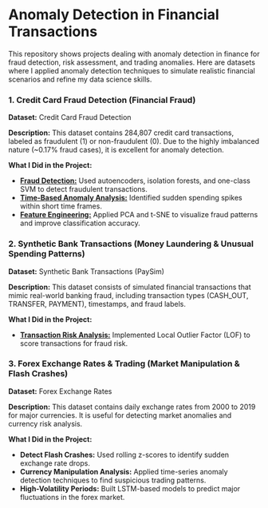 # Anomaly Detection in Financial Transactions

This repository shows projects dealing with anomaly detection in finance for fraud detection, risk assessment, and trading anomalies. Here are datasets where I applied anomaly detection techniques to simulate realistic financial scenarios and refine my data science skills.

### 1. Credit Card Fraud Detection (Financial Fraud)

**Dataset:** Credit Card Fraud Detection

**Description:** This dataset contains 284,807 credit card transactions, labeled as fraudulent (1) or non-fraudulent (0). Due to the highly imbalanced nature (~0.17% fraud cases), it is excellent for anomaly detection.

**What I Did in the Project:**

- **[Fraud Detection:](https://github.com/MiltonGreat/Credit-Card-Fraud-Detection.git)** Used autoencoders, isolation forests, and one-class SVM to detect fraudulent transactions.
- **[Time-Based Anomaly Analysis:](https://github.com/MiltonGreat/Time-Based-Anomaly-Analysis.git)** Identified sudden spending spikes within short time frames.
- **[Feature Engineering:](https://github.com/MiltonGreat/Feature-Engineering-Fraud-Detection.git)** Applied PCA and t-SNE to visualize fraud patterns and improve classification accuracy.

### 2. Synthetic Bank Transactions (Money Laundering & Unusual Spending Patterns)

**Dataset:** Synthetic Bank Transactions (PaySim)

**Description:** This dataset consists of simulated financial transactions that mimic real-world banking fraud, including transaction types (CASH_OUT, TRANSFER, PAYMENT), timestamps, and fraud labels.

**What I Did in the Project:**

- **[Transaction Risk Analysis:](https://github.com/MiltonGreat/Transaction-Risk-Analysis.git)** Implemented Local Outlier Factor (LOF) to score transactions for fraud risk.

### 3. Forex Exchange Rates & Trading (Market Manipulation & Flash Crashes)

**Dataset:** Forex Exchange Rates

**Description:** This dataset contains daily exchange rates from 2000 to 2019 for major currencies. It is useful for detecting market anomalies and currency risk analysis.

**What I Did in the Project:**

- **Detect Flash Crashes:** Used rolling z-scores to identify sudden exchange rate drops.
- **Currency Manipulation Analysis:** Applied time-series anomaly detection techniques to find suspicious trading patterns.
- **High-Volatility Periods:** Built LSTM-based models to predict major fluctuations in the forex market.
